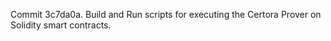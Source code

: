 Commit 3c7da0a.                    Build and Run scripts for executing the Certora Prover on Solidity smart contracts.